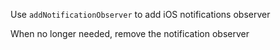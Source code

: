 
Use `addNotificationObserver` to add iOS notifications observer
<snippet id='app-ios-observer-code'/>

When no longer needed, remove the notification observer
<snippet id='app-ios-observer-remove'/>